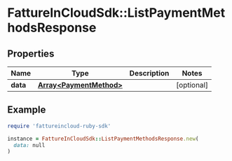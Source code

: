 # FattureInCloudSdk::ListPaymentMethodsResponse

## Properties

| Name | Type | Description | Notes |
| ---- | ---- | ----------- | ----- |
| **data** | [**Array&lt;PaymentMethod&gt;**](PaymentMethod.md) |  | [optional] |

## Example

```ruby
require 'fattureincloud-ruby-sdk'

instance = FattureInCloudSdk::ListPaymentMethodsResponse.new(
  data: null
)
```


